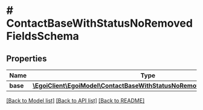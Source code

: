 # # ContactBaseWithStatusNoRemovedFieldsSchema

## Properties

Name | Type | Description | Notes
------------ | ------------- | ------------- | -------------
**base** | [**\EgoiClient\EgoiModel\ContactBaseWithStatusNoRemovedFieldsSchemaBase**](ContactBaseWithStatusNoRemovedFieldsSchemaBase.md) |  | [optional]

[[Back to Model list]](../../README.md#models) [[Back to API list]](../../README.md#endpoints) [[Back to README]](../../README.md)
